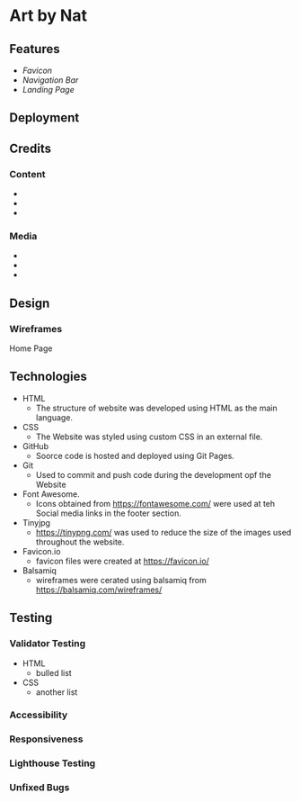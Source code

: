 # Art by Nat


## Features 

  * _Favicon_
  * _Navigation Bar_
  * _Landing Page_

  ## Deployment

  ## Credits

### Content
  *
  *
  *
### Media

  *
  *
  *

## Design

### Wireframes
Home Page

## Technologies
  * HTML
    * The structure of website was developed using HTML as the main language.
  * CSS
    * The Website was styled using custom CSS in an external file.
  * GitHub
    * Soorce code is hosted and deployed using Git Pages.
  * Git
    * Used to commit and push code during the development opf the Website
  * Font Awesome.
    * Icons obtained from https://fontawesome.com/ were used at teh  Social media links in the footer section.
  * Tinyjpg
    * https://tinypng.com/ was used to reduce the size of the images used throughout the website.
  * Favicon.io
    * favicon files were created at https://favicon.io/
  * Balsamiq
    * wireframes were cerated using balsamiq from https://balsamiq.com/wireframes/

 ## Testing
### Validator Testing
  * HTML
    * bulled list
  * CSS
    * another list
### Accessibility

### Responsiveness

### Lighthouse Testing

### Unfixed Bugs







